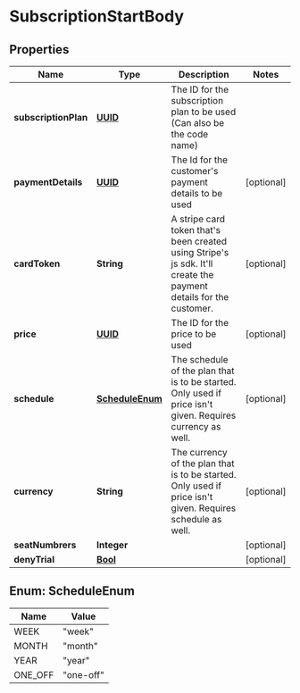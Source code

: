 # SubscriptionStartBody

## Properties
Name | Type | Description | Notes
------------ | ------------- | ------------- | -------------
**subscriptionPlan** | [**UUID**](UUID.md) | The ID for the subscription plan to be used (Can also be the code name) | 
**paymentDetails** | [**UUID**](UUID.md) | The Id for the customer&#x27;s payment details to be used |  [optional]
**cardToken** | **String** | A stripe card token that&#x27;s been created using Stripe&#x27;s js sdk. It&#x27;ll create the payment details for the customer. |  [optional]
**price** | [**UUID**](UUID.md) | The ID for the price to be used |  [optional]
**schedule** | [**ScheduleEnum**](#ScheduleEnum) | The schedule of the plan that is to be started. Only used if price isn&#x27;t given. Requires currency as well. |  [optional]
**currency** | **String** | The currency of the plan that is to be started. Only used if price isn&#x27;t given. Requires schedule as well. |  [optional]
**seatNumbrers** | **Integer** |  |  [optional]
**denyTrial** | [**Bool**](Bool.md) |  |  [optional]

<a name="ScheduleEnum"></a>
## Enum: ScheduleEnum
Name | Value
---- | -----
WEEK | &quot;week&quot;
MONTH | &quot;month&quot;
YEAR | &quot;year&quot;
ONE_OFF | &quot;one-off&quot;
